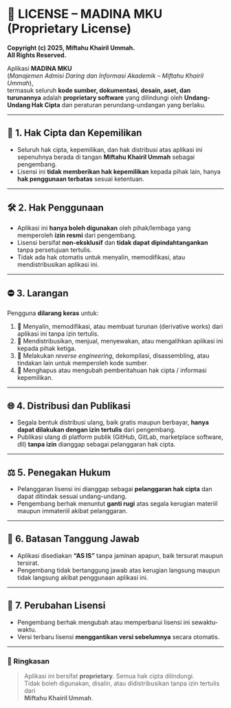 # 📜 LICENSE – MADINA MKU (Proprietary License)

**Copyright (c) 2025, Miftahu Khairil Ummah.  
All Rights Reserved.**

Aplikasi **MADINA MKU**  
(*Manajemen Admisi Daring dan Informasi Akademik – Miftahu Khairil Ummah*),  
termasuk seluruh **kode sumber, dokumentasi, desain, aset, dan turunannya** adalah **proprietary software** yang dilindungi oleh **Undang-Undang Hak Cipta** dan peraturan perundang-undangan yang berlaku.

---

## 🔑 1. Hak Cipta dan Kepemilikan
- Seluruh hak cipta, kepemilikan, dan hak distribusi atas aplikasi ini sepenuhnya berada di tangan **Miftahu Khairil Ummah** sebagai pengembang.  
- Lisensi ini **tidak memberikan hak kepemilikan** kepada pihak lain, hanya **hak penggunaan terbatas** sesuai ketentuan.

---

## 🛠️ 2. Hak Penggunaan
- Aplikasi ini **hanya boleh digunakan** oleh pihak/lembaga yang memperoleh **izin resmi** dari pengembang.  
- Lisensi bersifat **non-eksklusif** dan **tidak dapat dipindahtangankan** tanpa persetujuan tertulis.  
- Tidak ada hak otomatis untuk menyalin, memodifikasi, atau mendistribusikan aplikasi ini.

---

## ⛔ 3. Larangan
Pengguna **dilarang keras** untuk:

1. 📌 Menyalin, memodifikasi, atau membuat turunan (derivative works) dari aplikasi ini tanpa izin tertulis.  
2. 📌 Mendistribusikan, menjual, menyewakan, atau mengalihkan aplikasi ini kepada pihak ketiga.  
3. 📌 Melakukan *reverse engineering*, dekompilasi, disassembling, atau tindakan lain untuk memperoleh kode sumber.  
4. 📌 Menghapus atau mengubah pemberitahuan hak cipta / informasi kepemilikan.

---

## 🌐 4. Distribusi dan Publikasi
- Segala bentuk distribusi ulang, baik gratis maupun berbayar, **hanya dapat dilakukan dengan izin tertulis** dari pengembang.  
- Publikasi ulang di platform publik (GitHub, GitLab, marketplace software, dll) **tanpa izin** dianggap sebagai pelanggaran hak cipta.

---

## ⚖️ 5. Penegakan Hukum
- Pelanggaran lisensi ini dianggap sebagai **pelanggaran hak cipta** dan dapat ditindak sesuai undang-undang.  
- Pengembang berhak menuntut **ganti rugi** atas segala kerugian materiil maupun immateriil akibat pelanggaran.

---

## 📌 6. Batasan Tanggung Jawab
- Aplikasi disediakan **“AS IS”** tanpa jaminan apapun, baik tersurat maupun tersirat.  
- Pengembang tidak bertanggung jawab atas kerugian langsung maupun tidak langsung akibat penggunaan aplikasi ini.

---

## 🔄 7. Perubahan Lisensi
- Pengembang berhak mengubah atau memperbarui lisensi ini sewaktu-waktu.  
- Versi terbaru lisensi **menggantikan versi sebelumnya** secara otomatis.

---

### 📍 Ringkasan
> Aplikasi ini bersifat **proprietary**. Semua hak cipta dilindungi.  
> Tidak boleh digunakan, disalin, atau didistribusikan tanpa izin tertulis dari  
> **Miftahu Khairil Ummah**.
